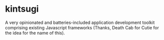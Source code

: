 # kintsugi
A very opinionated and batteries-included application development toolkit comprising existing Javascript frameworks
(Thanks, Death Cab for Cutie for the idea for the name of this).

